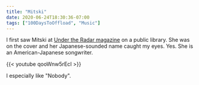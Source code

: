 ```yaml
---
title: "Mitski"
date: 2020-06-24T18:30:36-07:00
tags: ["100DaysToOffload", "Music"]
---
```


I first saw Mitski at [Under the Radar magazine](http://www.undertheradarmag.com/news/under_the_radar_announces_issue_65_with_mitski_and_boygenius_on_the_covers/) on a public library. She was on the cover and her Japanese-sounded name caught my eyes. Yes. She is an American-Japanese songwriter.

{{< youtube qooWnw5rEcI >}}

I especially like "Nobody".

